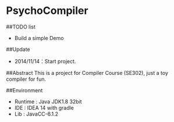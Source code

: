 PsychoCompiler
==============

##TODO list
* Build a simple Demo

##Update
* 2014/11/14：Start project.


##Abstract
This is a project for Compiler Course (SE302), just a toy compiler for fun.

##Environment
* Runtime : Java JDK1.8 32bit
* IDE     : IDEA 14 with gradle
* Lib     : JavaCC-6.1.2
